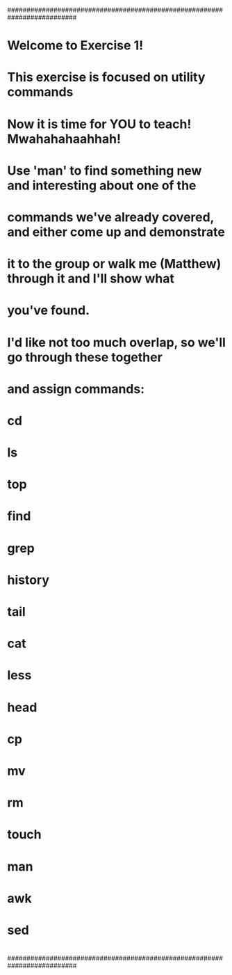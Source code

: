 ##########################################################################
#
# Welcome to Exercise 1! 
#
# This exercise is focused on utility commands 
#
#
# Now it is time for YOU to teach! Mwahahahaahhah!
#
# Use 'man' to find something new and interesting about one of the
# commands we've already covered, and either come up and demonstrate
# it to the group or walk me (Matthew) through it and I'll show what
# you've found.
#
# I'd like not too much overlap, so we'll go through these together
# and assign commands:
#
# cd
# ls
# top
# find
# grep
# history
# tail
# cat
# less
# head
# cp
# mv
# rm
# touch
# man
# awk
# sed
#
##########################################################################
